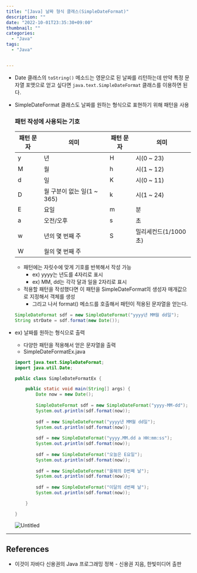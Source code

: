 ```yaml
---
title: "[Java] 날짜 형식 클래스(SimpleDateFormat)"
description: ""
date: "2022-10-01T23:35:30+09:00"
thumbnail: ""
categories:
  - "Java"
tags:
  - "Java"


---
```

<!--more-->

- Date 클래스의 `toString()` 메소드는 영문으로 된 날짜를 리턴하는데 만약 특정 문자열 포맷으로 얻고 싶다면 `java.text.SimpleDateFormat` 클래스를 이용하면 된다.
- SimpleDateFormat 클래스도 날짜를 원하는 형식으로 표현하기 위해 패턴을 사용
    
    ### 패턴 작성에 사용되는 기호
    
    | 패턴 문자 | 의미 | 패턴 문자 | 의미 |
    | --- | --- | --- | --- |
    | y | 년 | H | 시(0 ~ 23) |
    | M | 월 | h | 시(1 ~ 12) |
    | d | 일 | K | 시(0 ~ 11) |
    | D | 월 구분이 없는 일(1 ~ 365) | k | 시(1 ~ 24) |
    | E | 요일 | m | 분 |
    | a | 오전/오후 | s | 초 |
    | w | 년의 몇 번째 주 | S | 밀리세컨드(1/1000초) |
    | W | 월의 몇 번째 주 |  |  |
    - 패턴에는 자릿수에 맞게 기호를 반복해서 작성 가능
        - ex) yyyy는 년도를 4자리로 표시
        - ex) MM, dd는 각각 달과 일을 2자리로 표시
    - 적용할 패턴을 작성했다면 이 패턴을 SimpleDateFormat의 생성자 매개값으로 지정해서 객체를 생성
        - 그리고 나서 format() 메소드를 호출해서 패턴이 적용된 문자열을 얻는다.
    
    ```java
    SimpleDateFormat sdf = new SimpleDateFormat("yyyy년 MM월 dd일");
    String strDate = sdf.format(new Date());
    ```
    
- ex) 날짜를 원하는 형식으로 출력
    - 다양한 패턴을 적용해서 얻은 문자열을 출력
    - SimpleDateFormatEx.java
    
    ```java
    import java.text.SimpleDateFormat;
    import java.util.Date;
    
    public class SimpleDateFormatEx {
    
    	public static void main(String[] args) {
    		Date now = new Date();
    		
    		SimpleDateFormat sdf = new SimpleDateFormat("yyyy-MM-dd");
    		System.out.println(sdf.format(now));
    		
    		sdf = new SimpleDateFormat("yyyy년 MM월 dd일");
    		System.out.println(sdf.format(now));
    		
    		sdf = new SimpleDateFormat("yyyy.MM.dd a HH:mm:ss");
    		System.out.println(sdf.format(now));
    		
    		sdf = new SimpleDateFormat("오늘은 E요일");
    		System.out.println(sdf.format(now));
    		
    		sdf = new SimpleDateFormat("올해의 D번째 날");
    		System.out.println(sdf.format(now));
    		
    		sdf = new SimpleDateFormat("이달의 d번째 날");
    		System.out.println(sdf.format(now));
    
    	}
    
    }
    ```
    
    ![Untitled](/images/lang_java/basicAPI/날짜_형식_클래스(SimpleDateFormat)/Untitled.png)
    

---

## References

- 이것이 자바다 신용권의 Java 프로그래밍 정복 - 신용권 지음, 한빛미디어 출판